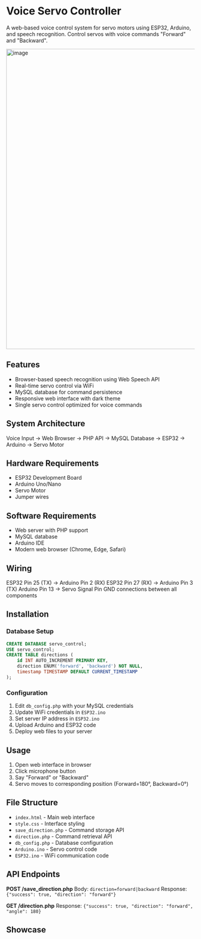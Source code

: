 # Voice Servo Controller

A web-based voice control system for servo motors using ESP32, Arduino, and speech recognition. Control servos with voice commands "Forward" and "Backward".

<img width="700" height="800" alt="image" src="https://github.com/user-attachments/assets/aa45a39f-17a8-44c1-89ce-2a753c2b1a90" />


## Features

- Browser-based speech recognition using Web Speech API
- Real-time servo control via WiFi
- MySQL database for command persistence
- Responsive web interface with dark theme
- Single servo control optimized for voice commands

## System Architecture

Voice Input → Web Browser → PHP API → MySQL Database → ESP32 → Arduino → Servo Motor

## Hardware Requirements

- ESP32 Development Board
- Arduino Uno/Nano
- Servo Motor
- Jumper wires

## Software Requirements

- Web server with PHP support
- MySQL database
- Arduino IDE
- Modern web browser (Chrome, Edge, Safari)

## Wiring

ESP32 Pin 25 (TX) → Arduino Pin 2 (RX)
ESP32 Pin 27 (RX) → Arduino Pin 3 (TX)
Arduino Pin 13 → Servo Signal Pin
GND connections between all components

## Installation

### Database Setup

```sql
CREATE DATABASE servo_control;
USE servo_control;
CREATE TABLE directions (
    id INT AUTO_INCREMENT PRIMARY KEY,
    direction ENUM('forward', 'backward') NOT NULL,
    timestamp TIMESTAMP DEFAULT CURRENT_TIMESTAMP
);
```

### Configuration

1. Edit `db_config.php` with your MySQL credentials
2. Update WiFi credentials in `ESP32.ino`
3. Set server IP address in `ESP32.ino`
4. Upload Arduino and ESP32 code
5. Deploy web files to your server

## Usage

1. Open web interface in browser
2. Click microphone button
3. Say "Forward" or "Backward"
4. Servo moves to corresponding position (Forward=180°, Backward=0°)

## File Structure

- `index.html` - Main web interface
- `style.css` - Interface styling
- `save_direction.php` - Command storage API
- `direction.php` - Command retrieval API
- `db_config.php` - Database configuration
- `Arduino.ino` - Servo control code
- `ESP32.ino` - WiFi communication code

## API Endpoints

**POST /save_direction.php**
Body: `direction=forward|backward`
Response: `{"success": true, "direction": "forward"}`

**GET /direction.php**
Response: `{"success": true, "direction": "forward", "angle": 180}`

## Showcase
